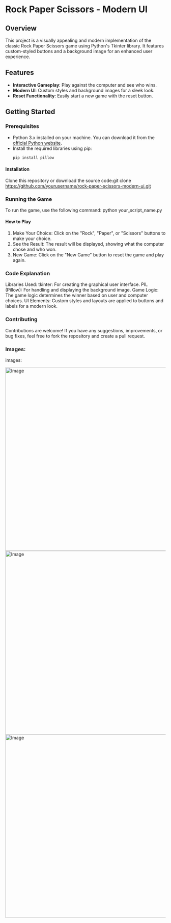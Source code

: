 # Rock Paper Scissors - Modern UI

## Overview
This project is a visually appealing and modern implementation of the classic Rock Paper Scissors game using Python's Tkinter library. It features custom-styled buttons and a background image for an enhanced user experience.

## Features
- **Interactive Gameplay**: Play against the computer and see who wins.
- **Modern UI**: Custom styles and background images for a sleek look.
- **Reset Functionality**: Easily start a new game with the reset button.

## Getting Started

### Prerequisites
- Python 3.x installed on your machine. You can download it from the [official Python website](https://www.python.org/).
- Install the required libraries using pip:
  ```bash
  pip install pillow

#### Installation
Clone this repository or download the source code:git clone https://github.com/yourusername/rock-paper-scissors-modern-ui.git

### Running the Game
To run the game, use the following command: python your_script_name.py

#### How to Play
1. Make Your Choice: Click on the "Rock", "Paper", or "Scissors" buttons to make your choice.
2. See the Result: The result will be displayed, showing what the computer chose and who won.
3. New Game: Click on the "New Game" button to reset the game and play again.

### Code Explanation
Libraries Used:
tkinter: For creating the graphical user interface.
PIL (Pillow): For handling and displaying the background image.
Game Logic: The game logic determines the winner based on user and computer choices.
UI Elements: Custom styles and layouts are applied to buttons and labels for a modern look.

### Contributing
Contributions are welcome! If you have any suggestions, improvements, or bug fixes, feel free to fork the repository and create a pull request.
### Images: 
images: 

<img width="576" alt="Image" src="https://github.com/user-attachments/assets/5771c71e-5464-448e-bf3f-190774f00758" />

<img width="576" alt="Image" src="https://github.com/user-attachments/assets/4d387b7c-f9a8-4971-b13c-3a69b74a136f"/>

<img width="576" alt="Image" src="https://github.com/user-attachments/assets/c58e83bc-7b8e-40ab-81b0-f53303801c39"/>





